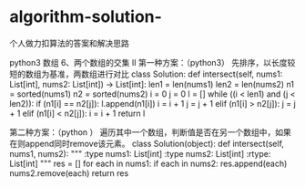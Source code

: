 # algorithm-solution-
个人做力扣算法的答案和解决思路

python3
数组
6、两个数组的交集 II
第一种方案：（python3）
先排序，以长度较短的数组为基准，两数组进行对比
class Solution:
    def intersect(self, nums1: List[int], nums2: List[int]) -> List[int]:
        len1 = len(nums1)
        len2 = len(nums2)
        n1 = sorted(nums1)
        n2 = sorted(nums2)
        i = 0
        j = 0
        l = []
        while ((i < len1) and (j < len2)):
            if (n1[i] == n2[j]):
                l.append(n1[i])
                i = i + 1
                j = j + 1
            elif (n1[i] > n2[j]):
                j = j + 1
            elif (n1[i] < n2[j]):
                i = i + 1
        return l


第二种方案：（python ）
遍历其中一个数组，判断值是否在另一个数组中，如果在则append同时remove该元素。
class Solution(object):
    def intersect(self, nums1, nums2):
        """
        :type nums1: List[int]
        :type nums2: List[int]
        :rtype: List[int]
        """
        res = []
        for each in nums1:
            if each in nums2:
                res.append(each)
                nums2.remove(each)
        return res
